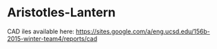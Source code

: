 # Aristotles-Lantern

CAD iles available here: https://sites.google.com/a/eng.ucsd.edu/156b-2015-winter-team4/reports/cad
